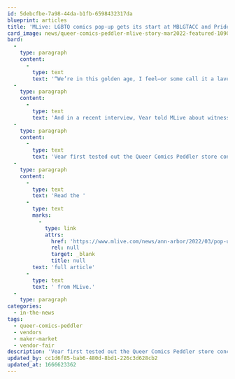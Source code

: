 ```yaml
---
id: 5debcfbe-7a98-44da-b1fb-6598432317da
blueprint: articles
title: 'MLive: LGBTQ comics pop-up gets its start at MBLGTACC and Pride festivals'
card_image: news/queer-comics-peddler-mlive-story-mar2022-featured-1090x681.jpg
bard:
  -
    type: paragraph
    content:
      -
        type: text
        text: '“We’re in this golden age, I feel—or some call it a lavender age—for queer and trans comics," said Amara Vear, owner of the Ypsilanti, Michigan-based Queer Comics Peddler. The store is a pop-up shop that focuses on comics and graphic novels that either feature a queer character or where a member of the production team is LGBTQ. '
  -
    type: paragraph
    content:
      -
        type: text
        text: 'And in a recent interview, Vear told MLive about witnessing the power of queer literature. Young people, in particular, they said, "need to see the happy stories about what’s possible," and pieces in their collection are curated to fill that need, as well as offer stories and topics of interests to adult audiences.'
  -
    type: paragraph
    content:
      -
        type: text
        text: 'Vear first tested out the Queer Comics Peddler store concept at Midwestern Pride festivals and MBLGTACC, the Midwest Bisexual Lesbian Gay Transgender Asexual College Conference. “I realized people are super hungry for representation in their media, so I was able to find the perfect audience for the stuff that I had."'
  -
    type: paragraph
    content:
      -
        type: text
        text: 'Read the '
      -
        type: text
        marks:
          -
            type: link
            attrs:
              href: 'https://www.mlive.com/news/ann-arbor/2022/03/pop-up-shop-in-ypsilanti-highlights-golden-age-of-lgbtq-comics.html'
              rel: null
              target: _blank
              title: null
        text: 'full article'
      -
        type: text
        text: ' from MLive.'
  -
    type: paragraph
categories:
  - in-the-news
tags:
  - queer-comics-peddler
  - vendors
  - maker-market
  - vendor-fair
description: 'Vear first tested out the Queer Comics Peddler store concept at Midwestern Pride festivals and MBLGTACC, the Midwest Bisexual Lesbian Gay Transgender Asexual College Conference. “I realized people are super hungry for representation in their media, so I was able to find the perfect audience for the stuff that I had."'
updated_by: cc1d6f85-bab6-480d-8bd1-226c3d628cb2
updated_at: 1666623362
---
```

